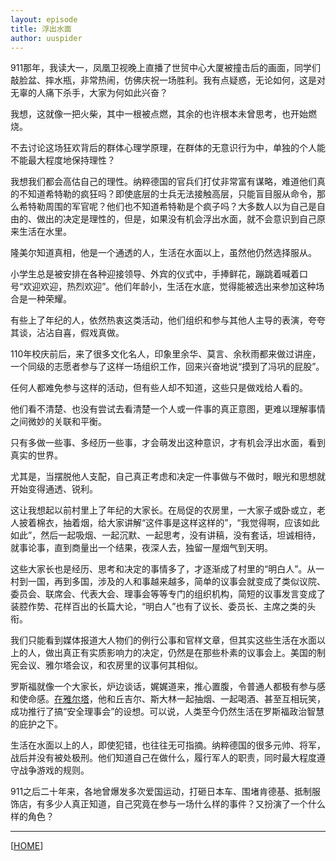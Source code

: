 ```yaml
---
layout: episode
title: 浮出水面
author: uuspider
---
```

911那年，我读大一，凤凰卫视晚上直播了世贸中心大厦被撞击后的画面，同学们敲脸盆、摔水瓶，非常热闹，仿佛庆祝一场胜利。我有点疑惑，无论如何，这是对无辜的人痛下杀手，大家为何如此兴奋？

我想，这就像一把火柴，其中一根被点燃，其余的也许根本未曾思考，也开始燃烧。

不去讨论这场狂欢背后的群体心理学原理，在群体的无意识行为中，单独的个人能不能最大程度地保持理性？

我想我们都会高估自己的理性。纳粹德国的官兵们打仗非常富有谋略，难道他们真的不知道希特勒的疯狂吗？即使底层的士兵无法接触高层，只能盲目服从命令，那么希特勒周围的军官呢？他们也不知道希特勒是个疯子吗？大多数人以为自己是自由的、做出的决定是理性的，但是，如果没有机会浮出水面，就不会意识到自己原来生活在水里。

隆美尔知道真相，他是一个通透的人，生活在水面以上，虽然他仍然选择服从。

小学生总是被安排在各种迎接领导、外宾的仪式中，手捧鲜花，蹦跳着喊着口号“欢迎欢迎，热烈欢迎”。他们年龄小，生活在水底，觉得能被选出来参加这种场合是一种荣耀。

有些上了年纪的人，依然热衷这类活动，他们组织和参与其他人主导的表演，夸夸其谈，沾沾自喜，假戏真做。

110年校庆前后，来了很多文化名人，印象里余华、莫言、余秋雨都来做过讲座，一个同级的志愿者参与了这样一场组织工作，回来兴奋地说“摸到了冯巩的屁股”。

任何人都难免参与这样的活动，但有些人却不知道，这些只是做戏给人看的。

他们看不清楚、也没有尝试去看清楚一个人或一件事的真正意图，更难以理解事情之间微妙的关联和平衡。

只有多做一些事、多经历一些事，才会萌发出这种意识，才有机会浮出水面，看到真实的世界。

尤其是，当摆脱他人支配，自己真正考虑和决定一件事做与不做时，眼光和思想就开始变得通透、锐利。

这让我想起以前村里上了年纪的大家长。在局促的农房里，一大家子或卧或立，老人披着棉衣，抽着烟，给大家讲解“这件事是这样这样的”，“我觉得啊，应该如此如此”，然后一起吸烟、一起沉默、一起思考，没有讲稿，没有套话，坦诚相待，就事论事，直到商量出一个结果，夜深人去，独留一屋烟气到天明。

这些大家长也是经历、思考和决定的事情多了，才逐渐成了村里的“明白人”。从一村到一国，再到多国，涉及的人和事越来越多，简单的议事会就变成了类似议院、委员会、联席会、代表大会、理事会等等专门的组织机构，简短的议事发言变成了装腔作势、花样百出的长篇大论，“明白人”也有了议长、委员长、主席之类的头衔。

我们只能看到媒体报道大人物们的例行公事和官样文章，但其实这些生活在水面以上的人，做出真正有实质影响力的决定，仍然是在那些朴素的议事会上。美国的制宪会议、雅尔塔会议，和农房里的议事何其相似。

罗斯福就像一个大家长，炉边谈话，娓娓道来，推心置腹，令普通人都极有参与感和使命感。[在雅尔塔][ref01]，他和丘吉尔、斯大林一起抽烟、一起喝酒、甚至互相玩笑，成功推行了搞“安全理事会”的设想。可以说，人类至今仍然生活在罗斯福政治智慧的庇护之下。

生活在水面以上的人，即使犯错，也往往无可指摘。纳粹德国的很多元帅、将军，战后并没有被处极刑。他们知道自己在做什么，履行军人的职责，同时最大程度遵守战争游戏的规则。

911之后二十年来，各地曾爆发多次爱国运动，打砸日本车、围堵肯德基、抵制服饰店，有多少人真正知道，自己究竟在参与一场什么样的事件？又扮演了一个什么样的角色？


***

[[HOME][episode]]

[episode]:http://about.uuspider.com/2019/06/02/episodeindex.html
[ref01]:http://about.uuspider.com/2021/05/03/Yalta.html
